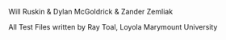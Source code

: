 Will Ruskin & Dylan McGoldrick & Zander Zemliak

All Test Files written by Ray Toal, Loyola Marymount University
